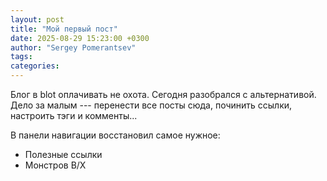 ```yaml
---
layout: post
title: "Мой первый пост"
date: 2025-08-29 15:23:00 +0300
author: "Sergey Pomerantsev"
tags:
categories:
---
```


Блог в blot оплачивать не охота. Сегодня разобрался с альтернативой.
Дело за малым --- перенести все посты сюда, починить ссылки, настроить тэги и комменты...

В панели навигации восстановил самое нужное:

- Полезные ссылки
- Монстров B/X
